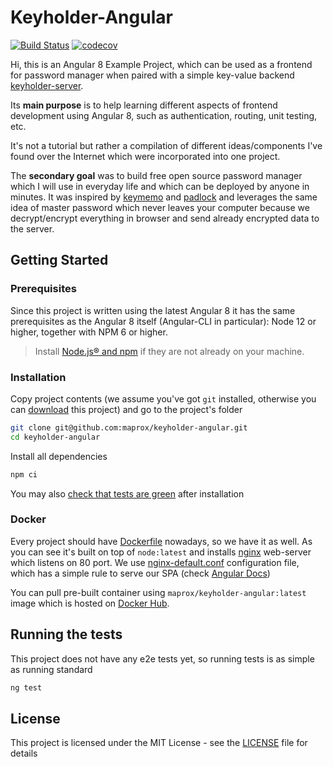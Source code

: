 # Keyholder-Angular

[![Build Status](https://travis-ci.org/maprox/keyholder-angular.svg?branch=master)](
https://travis-ci.org/maprox/keyholder-angular) 
[![codecov](https://codecov.io/gh/maprox/keyholder-angular/branch/master/graph/badge.svg)](
https://codecov.io/gh/maprox/keyholder-angular)

Hi, this is an Angular 8 Example Project, which can be used as a frontend for
password manager when paired with a simple key-value backend
[keyholder-server](https://github.com/maprox/keyholder-server).

Its **main purpose** is to help learning different aspects of frontend development
using Angular 8, such as authentication, routing, unit testing, etc.

It's not a tutorial but rather a compilation of different ideas/components
I've found over the Internet which were incorporated into one project.

The **secondary goal** was to build free open source password manager which I
will use in everyday life and which can be deployed by anyone in minutes. It was
inspired by [keymemo](https://www.keymemo.com/) and
[padlock](https://github.com/MaKleSoft/padlock) and leverages the same idea of
master password which never leaves your computer because we decrypt/encrypt everything in 
browser and send already encrypted data to the server.

## Getting Started

### Prerequisites

Since this project is written using the latest Angular 8 it has the same
prerequisites as the Angular 8 itself (Angular-CLI in particular):
Node 12 or higher, together with NPM 6 or higher.

> Install [Node.js® and npm](https://nodejs.org/en/download/) if they are not
 already on your machine.

### Installation

Copy project contents (we assume you've got `git` installed, otherwise you can [download](
https://github.com/maprox/keyholder-angular/archive/master.zip) this project)
and go to the project's folder

```bash
git clone git@github.com:maprox/keyholder-angular.git
cd keyholder-angular
```

Install all dependencies

```bash
npm ci
```

You may also [check that tests are green](#running-the-tests) after installation

### Docker

Every project should have [Dockerfile](Dockerfile) nowadays, so we have it as well.
As you can see it's built on top of `node:latest` and installs [nginx](https://nginx.org/)
web-server which listens on 80 port. We use [nginx-default.conf](nginx-default.conf)
configuration file, which has a simple rule to serve our SPA (check
[Angular Docs](https://angular.io/guide/deployment#production-servers))

You can pull pre-built container using `maprox/keyholder-angular:latest` image
which is hosted on [Docker Hub](https://hub.docker.com/r/maprox/keyholder-angular/).

## Running the tests

This project does not have any e2e tests yet,
so running tests is as simple as running standard

```bash
ng test
```

## License

This project is licensed under the MIT License - see the [LICENSE](LICENSE) file for details

